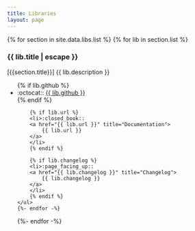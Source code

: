 ```yaml
---
title: Libraries
layout: page
---
```


<article>
{% for section in site.data.libs.list %}
    {% for lib in section.list %}
    <h3 class="d2-lib-header">
        {{ lib.title | escape }}
    </h3>
    <p>
        [{{section.title}}] {{ lib.description }}
    </p>
    <ul>
        {% if lib.github %}
        <li>:octocat::
        <a href="https://github.com/{{ lib.github }}"
            title="GitHub Repo">
            {{ lib.github }}
        </a>
        </li>
        {% endif %}

        {% if lib.url %}
        <li>:closed_book::
        <a href="{{ lib.url }}" title="Documentation">
            {{ lib.url }}
        </a>
        </li>
        {% endif %}

        {% if lib.changelog %}
        <li>:page_facing_up::
        <a href="{{ lib.changelog }}" title="Changelog">
            {{ lib.changelog }}
        </a>
        </li>
        {% endif %}
    </ul>
    {%- endfor -%}
{%- endfor -%}
</article>
